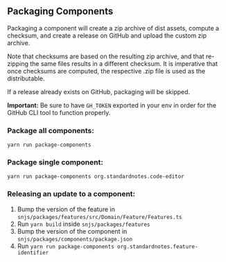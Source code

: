 ## Packaging Components

Packaging a component will create a zip archive of dist assets, compute a checksum, and create a release on GitHub and upload the custom zip archive.

Note that checksums are based on the resulting zip archive, and that re-zipping the same files results in a different checksum. It is imperative that once checksums are computed, the respective .zip file is used as the distributable.

If a release already exists on GitHub, packaging will be skipped.

**Important:** Be sure to have `GH_TOKEN` exported in your env in order for the GitHub CLI tool to function properly.

### Package all components:

```
yarn run package-components
```

### Package single component:

```
yarn run package-components org.standardnotes.code-editor
```

### Releasing an update to a component:

1. Bump the version of the feature in `snjs/packages/features/src/Domain/Feature/Features.ts`
2. Run `yarn build` inside `snjs/packages/features`
3. Bump the version of the component in `snjs/packages/components/package.json`
4. Run `yarn run package-components org.standardnotes.feature-identifier`

